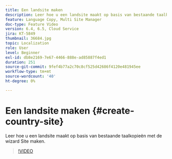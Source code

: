 ```yaml
---
title: Een landsite maken
description: Leer hoe u een landsite maakt op basis van bestaande taalkopieën met de wizard Site maken.
feature: Language Copy, Multi Site Manager
doc-type: Feature Video
version: 6.4, 6.5, Cloud Service
jira: KT-5849
thumbnail: 36684.jpg
topic: Localization
role: User
level: Beginner
exl-id: db8e2169-7e67-4466-888e-ad85887f4ed1
duration: 251
source-git-commit: 9fef4b77a2c70c8cf525d42686f4120e481945ee
workflow-type: tm+mt
source-wordcount: '40'
ht-degree: 0%

---
```


# Een landsite maken {#create-country-site}

Leer hoe u een landsite maakt op basis van bestaande taalkopieën met de wizard Site maken.

>[!VIDEO](https://video.tv.adobe.com/v/36684?quality=12&learn=on)
